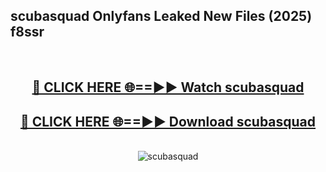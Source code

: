 <h2>scubasquad Onlyfans Leaked New Files (2025) f8ssr</h2>
<br>
<div align="center">
<h2><a href="https://mediafiles.top/scubasquad&ref=git" rel="nofollow">🔴 CLICK HERE 🌐==►► Watch scubasquad</a></h2>
<h2><a href="https://mediafiles.top/scubasquad&ref=git" rel="nofollow">🔴 CLICK HERE 🌐==►► Download scubasquad</a></h2>
<br>
<a href="https://mediafiles.top/scubasquad&ref=git" rel="nofollow" data-target="animated-image.originalLink"><img src="https://i.ibb.co.com/xMMVF88/686577567.gif" alt="scubasquad" style="max-width: 100%; display: inline-block;" data-target="animated-image.originalImage"></a>
</div>
<br>
<br>